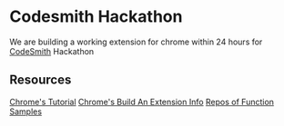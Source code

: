 # Codesmith Hackathon

We are building a working extension for chrome within 24 hours for [CodeSmith](https://www.codesmith.io/) Hackathon

## Resources
[Chrome's Tutorial](https://developer.chrome.com/docs/extensions/mv3/getstarted/tut-reading-time/)
[Chrome's Build An Extension Info](https://developer.chrome.com/docs/extensions/mv3/getstarted/extensions-101/#building)
[Repos of Function Samples](https://github.com/GoogleChrome/chrome-extensions-samples/tree/main/functional-samples)
